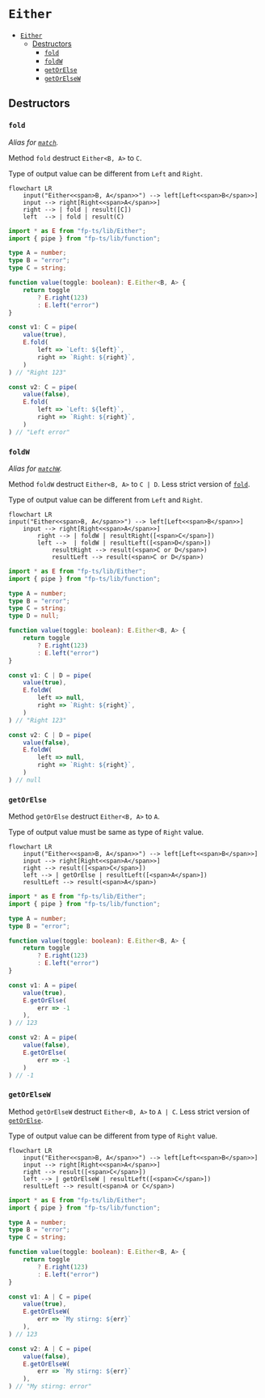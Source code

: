 # `Either`

- [`Either`](#either)
  - [Destructors](#destructors)
    - [`fold`](#fold)
    - [`foldW`](#foldw)
    - [`getOrElse`](#getorelse)
    - [`getOrElseW`](#getorelsew)

## Destructors


### `fold`
*Alias for [`match`](#match).*

Method `fold` destruct `Either<B, A>` to `C`.

Type of output value can be different from `Left` and `Right`.

```mermaid
flowchart LR
    input("Either<<span>B, A</span>>") --> left[Left<<span>B</span>>]
    input --> right[Right<<span>A</span>>]
    right --> | fold | result([C])
    left  --> | fold | result(C)

```


```ts
import * as E from "fp-ts/lib/Either";
import { pipe } from "fp-ts/lib/function";

type A = number;
type B = "error";
type C = string;

function value(toggle: boolean): E.Either<B, A> {
    return toggle
        ? E.right(123)
        : E.left("error")
}

const v1: C = pipe(
    value(true),
    E.fold(
        left => `Left: ${left}`,
        right => `Right: ${right}`,
    )
) // "Right 123"

const v2: C = pipe(
    value(false),
    E.fold(
        left => `Left: ${left}`,
        right => `Right: ${right}`,
    )
) // "Left error"
```


### `foldW`
*Alias for [`matchW`](#matchW).*

Method `foldW` destruct `Either<B, A>` to `C | D`. Less strict version of [`fold`](#fold).

Type of output value can be different from `Left` and `Right`.

```mermaid
flowchart LR
input("Either<<span>B, A</span>>") --> left[Left<<span>B</span>>]
    input --> right[Right<<span>A</span>>]
        right --> | foldW | resultRight([<span>C</span>])
        left -->  | foldW | resultLeft([<span>D</span>])
            resultRight --> result(<span>C or D</span>)
            resultLeft --> result(<span>C or D</span>)

```


```ts
import * as E from "fp-ts/lib/Either";
import { pipe } from "fp-ts/lib/function";

type A = number;
type B = "error";
type C = string;
type D = null;

function value(toggle: boolean): E.Either<B, A> {
    return toggle
        ? E.right(123)
        : E.left("error")
}

const v1: C | D = pipe(
    value(true),
    E.foldW(
        left => null,
        right => `Right: ${right}`,
    )
) // "Right 123"

const v2: C | D = pipe(
    value(false),
    E.foldW(
        left => null,
        right => `Right: ${right}`,
    )
) // null
```


### `getOrElse`

Method `getOrElse` destruct `Either<B, A>` to `A`.

Type of output value must be same as type of `Right` value.

```mermaid
flowchart LR
    input("Either<<span>B, A</span>>") --> left[Left<<span>B</span>>]
    input --> right[Right<<span>A</span>>]
    right --> result([<span>C</span>])
    left --> | getOrElse | resultLeft([<span>A</span>])
    resultLeft --> result(<span>A</span>)

```


```ts
import * as E from "fp-ts/lib/Either";
import { pipe } from "fp-ts/lib/function";

type A = number;
type B = "error";

function value(toggle: boolean): E.Either<B, A> {
    return toggle
        ? E.right(123)
        : E.left("error")
}

const v1: A = pipe(
    value(true),
    E.getOrElse(
        err => -1
    ),
) // 123

const v2: A = pipe(
    value(false),
    E.getOrElse(
        err => -1
    )
) // -1
```


### `getOrElseW`

Method `getOrElseW` destruct `Either<B, A>` to `A | C`. Less strict version of [`getOrElse`](#getOrElse).

Type of output value can be different from type of `Right` value.

```mermaid
flowchart LR
    input("Either<<span>B, A</span>>") --> left[Left<<span>B</span>>]
    input --> right[Right<<span>A</span>>]
    right --> result([<span>C</span>])
    left --> | getOrElseW | resultLeft([<span>C</span>])
    resultLeft --> result(<span>A or C</span>)

```


```ts
import * as E from "fp-ts/lib/Either";
import { pipe } from "fp-ts/lib/function";

type A = number;
type B = "error";
type C = string;

function value(toggle: boolean): E.Either<B, A> {
    return toggle
        ? E.right(123)
        : E.left("error")
}

const v1: A | C = pipe(
    value(true),
    E.getOrElseW(
        err => `My stirng: ${err}`
    ),
) // 123

const v2: A | C = pipe(
    value(false),
    E.getOrElseW(
        err => `My stirng: ${err}`
    ),
) // "My stirng: error"
```